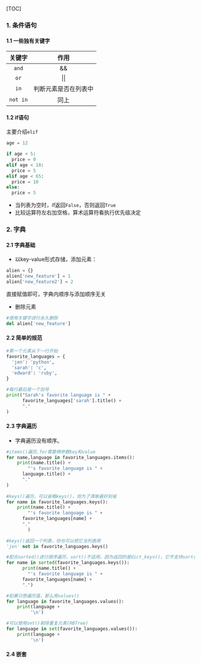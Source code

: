 [TOC]

### 1. 条件语句

#### 1.1 一些独有关键字

|    关键字    |         作用         |
| :----------: | :------------------: |
|  ```and```   |          &&          |
|   ```or```   |         \|\|         |
|   ```in```   | 判断元素是否在列表中 |
| ```not in``` |         同上         |

#### 1.2 if语句

主要介绍```elif```

```python
age = 12

if age < 5:
  price = 0
elif age < 18:
  price = 5
elif age < 65:
  price = 10
else:
  price = 5
```

* 当列表为空时，if返回```False```，否则返回```True```
* 比较运算符左右加空格，算术运算符看执行优先级决定



### 2. 字典

#### 2.1 字典基础

* 以key-value形式存储，添加元素：

```python
alien = {}
alien['new_feature'] = 1
alien['new_feature2'] = 2
```

直接赋值即可，字典内顺序与添加顺序无关

* 删除元素

```python
#使用关键字进行永久删除
del alien['new_feature']
```

#### 2.2 简单的规范

```python
#第一个元素从下一行开始
favorite_languages = {
  'jen': 'python',
  'sarah': 'c',
  'edward': 'ruby',
}

#每行最后是一个加号
print("Sarah's favorite language is " +
      favorite_languages['sarah'].title() +
      "."
)
```

#### 2.3 字典遍历

* 字典遍历没有顺序。

```python
#items()遍历,for需要俩参数key和value
for name,language in favorite_languages.items():
    print(name.title() +
        "'s favorite language is " +
      language.title() +
      "."
)
    
#keys()遍历，可以省略keys()，但为了清晰最好别省
for name in favorite_languages.keys():
    print(name.title() +
        "'s favorite language is " +
      favorite_languages[name] +
      "."
		)
    
#keys()返回一个列表，你也可以把它当列表用
'jen' not in favorite_languages.keys()

#配合sorted()进行顺序遍历，sort()不适用，因为返回的是dict_keys()，它不支持sort()
for name in sorted(favorite_languages.keys()):
      print(name.title() +
        "'s favorite language is " +
      favorite_languages[name] +
      ".")

#如果只想遍历值，那么用values()
for language in favorite_languages.values():
    print(language +
         '\n')

#可以使用set()剔除重复元素(RBTree)
for language in set(favorite_languages.values()):
    print(language +
         '\n')
```

#### 2.4 嵌套

